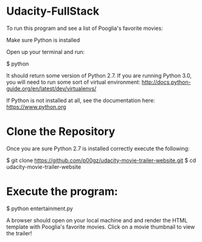 # Udacity-FullStack
To run this program and see a list of Pooglia's favorite movies:

Make sure Python is installed

Open up your terminal and run:

$ python

It should return some version of Python 2.7. If you are running Python 3.0, you will need to run some sort of virtual environment: http://docs.python-guide.org/en/latest/dev/virtualenvs/

If Python is not installed at all, see the documentation here: https://www.python.org

# Clone the Repository

Once you are sure Python 2.7 is installed correctly execute the following:

$ git clone https://github.com/p00gz/udacity-movie-trailer-website.git
$ cd udacity-movie-trailer-website

# Execute the program:

$ python entertainment.py

A browser should open on your local machine and and render the HTML template with Pooglia's favorite movies. Click on a movie thumbnail to view the trailer!
